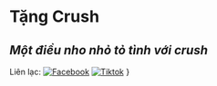 # Tặng Crush
## _Một điều nho nhỏ tỏ tình với crush_

Liên lạc: 
[![Facebook](https://i.imgur.com/GRqy96ts.jpg)](https://www.facebook.com/HoangVanCuong.User/)
[![Tiktok](https://i.imgur.com/Nbfl1E7t.jpg)](https://www.tiktok.com/@hoagvancuong)
}
```
